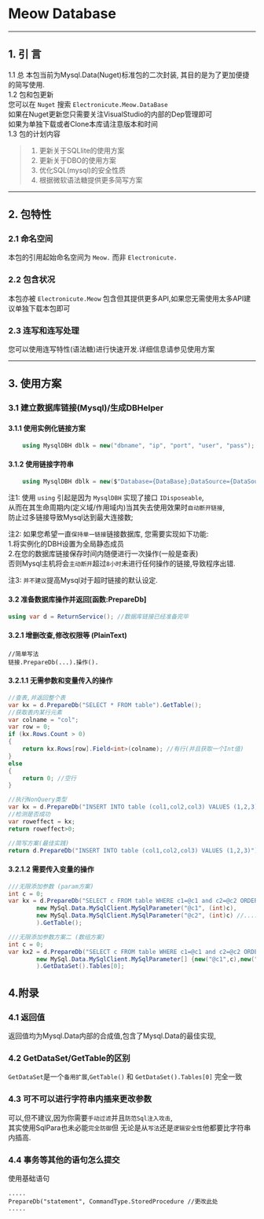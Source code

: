 ﻿# Meow Database 
-----------

## 1. 引 言
1.1 总 
本包当前为Mysql.Data(Nuget)标准包的二次封装, 其目的是为了更加便捷的简写使用.  
1.2 包和包更新  
您可以在 `Nuget` 搜索 `Electronicute.Meow.DataBase`  
如果在Nuget更新您只需要关注VisualStudio的内部的Dep管理即可  
如果为单独下载或者Clone本库请注意版本和时间  
1.3 包的计划内容  
> 1. 更新关于SQLlite的使用方案
> 1. 更新关于DBO的使用方案
> 1. 优化SQL(mysql)的安全性质
> 1. 根据微软语法糖提供更多简写方案

----------

## 2. 包特性
### 2.1 命名空间   
本包的引用起始命名空间为 `Meow.` 而非 `Electronicute.`   
### 2.2 包含状况  
本包亦被 `Electronicute.Meow` 包含但其提供更多API,如果您无需使用太多API建议单独下载本包即可  
### 2.3 连写和连写处理  
您可以使用连写特性(语法糖)进行快速开发.详细信息请参见使用方案

----------

## 3. 使用方案
### 3.1 建立数据库链接(Mysql)/生成DBHelper  
#### 3.1.1 使用实例化链接方案  
```csharp
	using MysqlDBH dblk = new("dbname", "ip", "port", "user", "pass");
```
#### 3.1.2 使用链接字符串  
```csharp
	using MysqlDBH dblk = new($"Database={DataBase};DataSource={DataSource};Port={Port};UserId={UserId};Password={password};Charset={Charset};{otherParameter}")
```

注1: 使用 `using` 引起是因为 `MysqlDBH` 实现了接口 `IDisposeable`,  
从而在其生命周期内(定义域/作用域内)当其失去使用效果时`自动断开链接`,  
防止过多链接导致Mysql达到最大连接数;  

注2: 如果您希望一直`保持单一链接`链接数据库, 您需要实现如下功能:  
1.将实例化的DBH设置为全局静态成员   
2.在您的数据库链接保存时间内随便进行一次操作(一般是查表)  
否则Mysql主机将会`主动断开`超过`8小时`未进行任何操作的链接,导致程序出错.  

注3: `并不建议`提高Mysql对于超时链接的默认设定.

#### 3.2 准备数据库操作并返回[函数:PrepareDb]
```csharp
using var d = ReturnService(); //数据库链接已经准备完毕
```
#### 3.2.1 增删改查,修改权限等 (PlainText)
```
//简单写法
链接.PrepareDb(...).操作().
```
#### 3.2.1.1 无需参数和变量传入的操作
```csharp
//查表,并返回整个表
var kx = d.PrepareDb("SELECT * FROM table").GetTable();
//获取表内某行元素
var colname = "col";
var row = 0;
if (kx.Rows.Count > 0)
{
    return kx.Rows[row].Field<int>(colname); //有行(并且获取一个Int值)
}
else
{
    return 0; //空行
}
```
```csharp
//执行NonQuery类型
var kx = d.PrepareDb("INSERT INTO table (col1,col2,col3) VALUES (1,2,3)").ExecuteNonQuery();
//检测是否成功
var roweffect = kx;
return roweffect>0;

//简写方案(最佳实践)
return d.PrepareDb("INSERT INTO table (col1,col2,col3) VALUES (1,2,3)").ExecuteNonQuery()>0;
```
#### 3.2.1.2 需要传入变量的操作
```csharp
///无限添加参数 (param方案)
int c = 0;
var kx = d.PrepareDb("SELECT c FROM table WHERE c1=@c1 and c2=@c2 ORDER BY c DESC LIMIT 1",
		new MySql.Data.MySqlClient.MySqlParameter("@c1", (int)c),
		new MySql.Data.MySqlClient.MySqlParameter("@c2", (int)c) //.....
		).GetTable();
```
```csharp
///无限添加参数方案二 (数组方案)
int c = 0;
var kx2 = d.PrepareDb("SELECT c FROM table WHERE c1=@c1 and c2=@c2 ORDER BY c DESC LIMIT 1",
        new MySql.Data.MySqlClient.MySqlParameter[] {new("@c1",c),new("@c2",c)}
        ).GetDataSet().Tables[0];
```

## 4.附录
### 4.1 返回值
返回值均为Mysql.Data内部的合成值,包含了Mysql.Data的最佳实现,
### 4.2 GetDataSet/GetTable的区别
`GetDataSet`是一个`备用扩展`,`GetTable()` 和 `GetDataSet().Tables[0]` 完全一致
### 4.3 可不可以进行字符串内插来更改参数
可以,但不建议,因为你需要`手动过滤`并且`防范Sql注入攻击`,  
其实使用SqlPara也未必能`完全防御`但 无论是从`写法`还是`逻辑安全性`他都要比字符串内插高.
### 4.4 事务等其他的语句怎么提交
使用基础语句
```
.....
PrepareDb("statement", CommandType.StoredProcedure //更改此处
.....	
```